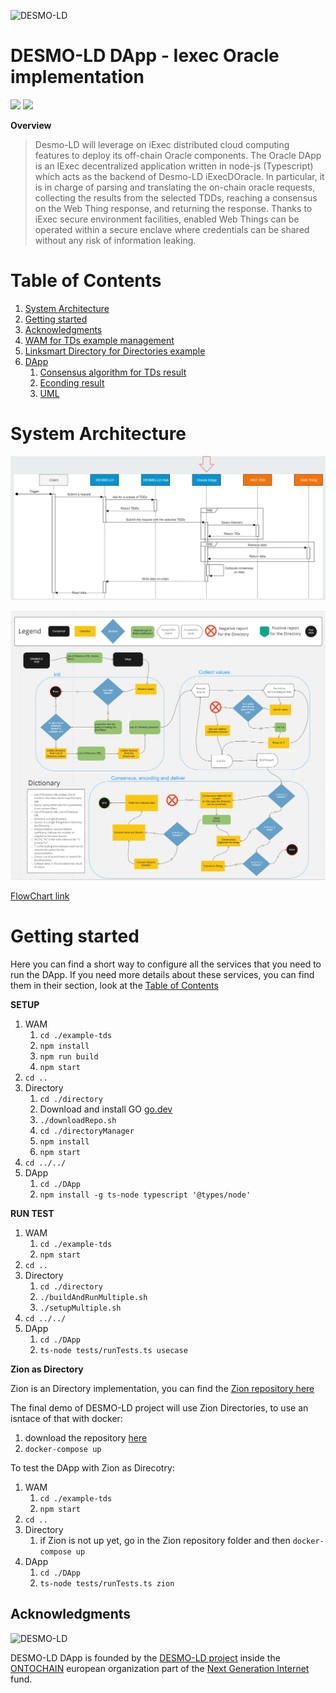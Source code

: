 ![DESMO-LD](https://github.com/vaimee/desmo/blob/8a741e1542162dd4517a90a2ab37f42a58a8fd7f/imgs/desmo-logo.png)

# DESMO-LD DApp - Iexec Oracle implementation

![](https://img.shields.io/github/issues/vaimee/desmo-dapp?style=flat-square) 
![](https://img.shields.io/github/license/vaimee/desmo-dapp?style=flat-square)

**Overview** 

> Desmo-LD will leverage on iExec distributed cloud computing features to deploy its
off-chain Oracle components. The Oracle DApp is an IExec decentralized application
written in node-js (Typescript) which acts as the backend of Desmo-LD iExecDOracle. In
particular, it is in charge of parsing and translating the on-chain oracle requests,
collecting the results from the selected TDDs, reaching a consensus on the Web
Thing response, and returning the response. Thanks to iExec secure environment
facilities, enabled Web Things can be operated within a secure enclave where
credentials can be shared without any risk of information leaking.


# Table of Contents
1. [System Architecture](#System-Architecture)
2. [Getting started](#Getting-started)
3. [Acknowledgments](#Acknowledgments)
4. [WAM for TDs example management](example-tds/README.md)
5. [Linksmart Directory for Directories example](directory/README.md)
6. [DApp](DApp/README.md)
    1. [Consensus algorithm for TDs result](DApp/docs/algorithm.md)
    2. [Econding result](DApp/docs/encoding.md)
    3. [UML](docs/uml.md)

# System Architecture

![Architecture](docs/imgs/schema.jpg)

![FlowChart](docs/imgs/FlowChart.jpg)

[FlowChart link](https://miro.com/app/board/uXjVODIdhHI=/?invite_link_id=916009864260)


# Getting started
Here you can find a short way to configure all the services that you need to run the DApp.
If you need more details about these services, you can find them in their section, look at the [Table of Contents](#Table-of-Contents) 

**SETUP**

1. WAM
    1. `cd ./example-tds`
    2. `npm install`
    3. `npm run build`
    4. `npm start`
2. `cd ..`
3. Directory
    1. `cd ./directory` 
    2. Download and install GO [go.dev](https://go.dev/dl/)
    3. `./downloadRepo.sh`
    5. `cd ./directoryManager` 
    6. `npm install` 
    7. `npm start` 
4. `cd ../../`
5. DApp
    1. `cd ./DApp` 
    2. `npm install -g ts-node typescript '@types/node'`

**RUN TEST**

1. WAM
    1. `cd ./example-tds`
    4. `npm start`
2. `cd ..`
3. Directory
    1. `cd ./directory`
    4. `./buildAndRunMultiple.sh`
    7. `./setupMultiple.sh` 
4. `cd ../../`
5. DApp
    1. `cd ./DApp` 
    2. `ts-node tests/runTests.ts usecase`

**Zion as Directory**

Zion is an Directory implementation, you can find the [Zion repository here](https://github.com/vaimee/zion)

The final demo of DESMO-LD project will use Zion Directories, to use an isntace of that with docker:
1. download the repository [here](https://github.com/vaimee/zion)
2. `docker-compose up`

To test the DApp with Zion as Direcotry: 
1. WAM
    1. `cd ./example-tds`
    4. `npm start`
2. `cd ..`
3. Directory
    1. if Zion is not up yet, go in the Zion repository folder and then `docker-compose up`
5. DApp
    1. `cd ./DApp`
    2. `ts-node tests/runTests.ts zion`


## Acknowledgments
![DESMO-LD](https://github.com/vaimee/desmo/blob/8a741e1542162dd4517a90a2ab37f42a58a8fd7f/imgs/desmo-logo.png)

DESMO-LD DApp is founded by the [DESMO-LD project](https://ontochain.ngi.eu/content/desmo-ld) inside the [ONTOCHAIN](https://ontochain.ngi.eu/) european organization part of the [Next Generation Internet](https://www.ngi.eu/) fund.
